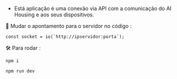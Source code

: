 - Está aplicação é uma conexão via API com a comunicação do AI Housing e aos seus dispositivos.


🔑 Mudar o apontamento para o servidor no código :
```
const socket = io(`http://ipservidor:porta`);
```
🛠 Para rodar :
```
npm i
```
```
npm run dev
```
